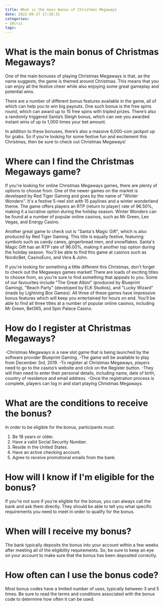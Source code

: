 ```yaml
---
title: What is the main bonus of Christmas Megaways
date: 2022-09-27 17:26:31
categories:
- 10cric
tags:
---
```



#  What is the main bonus of Christmas Megaways?

One of the main bonuses of playing Christmas Megaways is that, as the name suggests, the game is themed around Christmas. This means that you can enjoy all the festive cheer while also enjoying some great gameplay and potential wins.

There are a number of different bonus features available in the game, all of which can help you to win big payouts. One such bonus is the free spins round, which can award up to 15 free spins with tripled prizes. There’s also a randomly triggered Santa’s Sleigh bonus, which can see you awarded instant wins of up to 1,000 times your bet amount.

In addition to these bonuses, there’s also a massive 6,000-coin jackpot up for grabs. So if you’re looking for some festive fun and excitement this Christmas, then be sure to check out Christmas Megaways!

#  Where can I find the Christmas Megaways game?

If you're looking for online Christmas Megaways games, there are plenty of options to choose from. One of the newer games on the market is developed by Red Tiger Gaming and goes by the name of "Winter Wonders". It's a festive 5-reel slot with 15 paylines and a winter wonderland theme. The game offers players an RTP (return to player) rate of 96.50%, making it a lucrative option during the holiday season. Winter Wonders can be found at a number of popular online casinos, such as Mr Green, Leo Vegas, and Energy Casino.

Another great game to check out is "Santa's Magic Gift", which is also produced by Red Tiger Gaming. This title is equally festive, featuring symbols such as candy canes, gingerbread men, and snowflakes. Santa's Magic Gift has an RTP rate of 96.00%, making it another top option during the holiday season. You'll be able to find this game at casinos such as NordicBet, CasinoEuro, and Vera & John.

If you're looking for something a little different this Christmas, don't forget to check out the Megaways games market! There are loads of exciting titles to choose from, so you're sure to find something that appeals to you. Some of our favourites include "The Great Albini" (produced by Blueprint Gaming), "Beach Party" (developed by ELK Studios), and "Lucky Wizard" (made by Lightning Box Games). All three of these games have impressive bonus features which will keep you entertained for hours on end. You'll be able to find all three titles at a number of popular online casinos, including Mr Green, Bet365, and Spin Palace Casino.

#  How do I register at Christmas Megaways?

-Christmas Megaways is a new slot game that is being launched by the software provider Blueprint Gaming. 
-The game will be available to play from December 3rd, 2019. 
-To register at Christmas Megaways, players need to go to the casino’s website and click on the Register button. 
-They will then need to enter their personal details, including name, date of birth, country of residence and email address. 
-Once the registration process is complete, players can log in and start playing Christmas Megaways.

#  What are the conditions to receive the bonus?

In order to be eligible for the bonus, participants must:
1) Be 18 years or older.
2) Have a valid Social Security Number.
3) Reside in the United States.
4) Have an active checking account.
5) Agree to receive promotional emails from the bank.


# How will I know if I'm eligible for the bonus?
If you're not sure if you're eligible for the bonus, you can always call the bank and ask them directly. They should be able to tell you what specific requirements you need to meet in order to qualify for the bonus.


# When will I receive my bonus?
The bank typically deposits the bonus into your account within a few weeks after meeting all of the eligibility requirements. So, be sure to keep an eye on your account to make sure that the bonus has been deposited correctly.

#  How often can I use the bonus code?

Most bonus codes have a limited number of uses, typically between 3 and 5 times. Be sure to read the terms and conditions associated with the bonus code to determine how often it can be used.